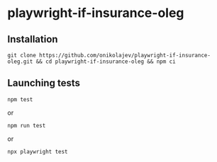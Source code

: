 # playwright-if-insurance-oleg

## Installation

    git clone https://github.com/onikolajev/playwright-if-insurance-oleg.git && cd playwright-if-insurance-oleg && npm ci


## Launching tests

    npm test
or 

    npm run test

or

    npx playwright test
